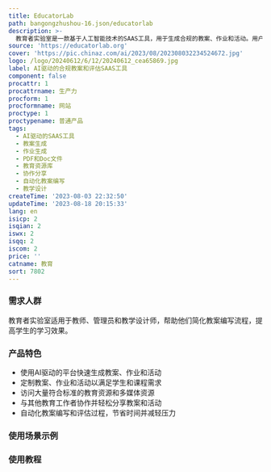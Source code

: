 ```yaml
---
title: EducatorLab
path: bangongzhushou-16.json/educatorlab
description: >-
  教育者实验室是一款基于人工智能技术的SAAS工具，用于生成合规的教案、作业和活动。用户可以定制任何年级、学科和水平的PDF和Doc文件，包括普通教育和成人教育。教育者实验室帮助教师、管理员和教学设计师简化教案编写流程，提高学生的学习效果。用户可以快速、轻松地生成教案、作业和活动，定制内容以满足学生和课程的需求，访问大量符合标准的教育资源，与其他教育工作者协作并轻松分享教案和活动，节省时间并减轻压力。
source: 'https://educatorlab.org'
cover: 'https://pic.chinaz.com/ai/2023/08/202308032234524672.jpg'
logo: /logo/20240612/6/12/20240612_cea65869.jpg
label: AI驱动的合规教案和评估SAAS工具
component: false
procattr: 1
procattrname: 生产力
procform: 1
procformname: 网站
proctype: 1
proctypename: 普通产品
tags:
  - AI驱动的SAAS工具
  - 教案生成
  - 作业生成
  - PDF和Doc文件
  - 教育资源库
  - 协作分享
  - 自动化教案编写
  - 教学设计
createTime: '2023-08-03 22:32:50'
updateTime: '2023-08-18 20:15:33'
lang: en
isicp: 2
isqian: 2
iswx: 2
isqq: 2
iscom: 2
price: ''
catname: 教育
sort: 7802
---
```




### 需求人群
教育者实验室适用于教师、管理员和教学设计师，帮助他们简化教案编写流程，提高学生的学习效果。

### 产品特色
- 使用AI驱动的平台快速生成教案、作业和活动
- 定制教案、作业和活动以满足学生和课程需求
- 访问大量符合标准的教育资源和多媒体资源
- 与其他教育工作者协作并轻松分享教案和活动
- 自动化教案编写和评估过程，节省时间并减轻压力

### 使用场景示例


### 使用教程


  
